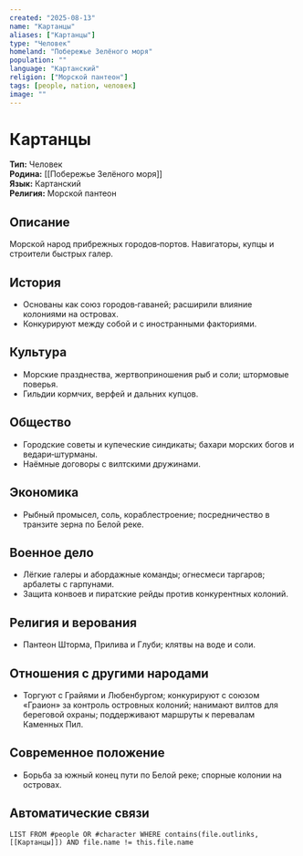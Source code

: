 ```yaml
---
created: "2025-08-13"
name: "Картанцы"
aliases: ["Картанцы"]
type: "Человек"
homeland: "Побережье Зелёного моря"
population: ""
language: "Картанский"
religion: ["Морской пантеон"]
tags: [people, nation, человек]
image: ""
---
```

# Картанцы

**Тип:** Человек  
**Родина:** [[Побережье Зелёного моря]]  
**Язык:** Картанский  
**Религия:** Морской пантеон  

## Описание
Морской народ прибрежных городов‑портов. Навигаторы, купцы и строители быстрых галер.

## История
- Основаны как союз городов‑гаваней; расширили влияние колониями на островах.  
- Конкурируют между собой и с иностранными факториями.

## Культура
- Морские празднества, жертвоприношения рыб и соли; штормовые поверья.  
- Гильдии кормчих, верфей и дальних купцов.

## Общество
- Городские советы и купеческие синдикаты; бахари морских богов и ведари‑штурманы.  
- Наёмные договоры с вилтскими дружинами.

## Экономика
- Рыбный промысел, соль, кораблестроение; посредничество в транзите зерна по Белой реке.

## Военное дело
- Лёгкие галеры и абордажные команды; огнесмеси таргаров; арбалеты с гарпунами.  
- Защита конвоев и пиратские рейды против конкурентных колоний.

## Религия и верования
- Пантеон Шторма, Прилива и Глуби; клятвы на воде и соли.

## Отношения с другими народами
- Торгуют с Грайями и Любенбургом; конкурируют с союзом «Граион» за контроль островных колоний; нанимают вилтов для береговой охраны; поддерживают маршруты к перевалам Каменных Пил.

## Современное положение
- Борьба за южный конец пути по Белой реке; спорные колонии на островах.

## Автоматические связи
```dataview
LIST FROM #people OR #character WHERE contains(file.outlinks, [[Картанцы]]) AND file.name != this.file.name
```

